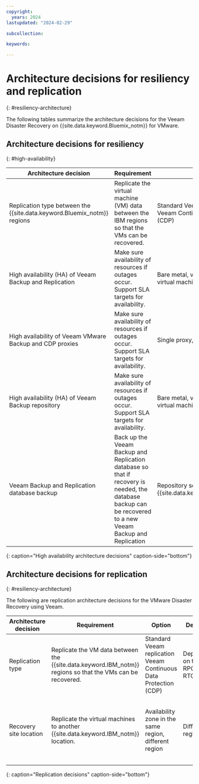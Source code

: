 ```yaml
---
copyright:
  years: 2024
lastupdated: "2024-02-29"

subcollection: 

keywords:

---
```


# Architecture decisions for resiliency and replication
{: #resiliency-architecture}

The following tables summarize the architecture decisions for the Veeam Disaster Recovery on {{site.data.keyword.Bluemix_notm}} for VMware.


## Architecture decisions for resiliency
{: #high-availability}

| Architecture decision                            | Requirement                                                                                                                                                    | Option                                                         | Decision                    | Rationale                                                                                                                               |
|------------------------------------------------------|--------------------------------------------------------------------------------------------------------------------------------------------------------------------|--------------------------------------------------------------------|---------------------------------|---------------------------------------------------------------------------------------------------------------------------------------------|
| Replication type between the {{site.data.keyword.Bluemix_notm}} regions       | Replicate the virtual machine (VM) data between the IBM regions so that the VMs can be recovered.                                                                                  | Standard Veeam replication, Veeam Continuous Data Protection (CDP) | Dependent on the RPO and RTO target | If RPO is in minutes, use CDP. Otherwise, use standard Veeam replication.                                                                                |
| High availability (HA) of Veeam Backup and Replication      | Make sure availability of resources if outages occur. Support SLA targets for availability.                                                                           | Bare metal, virtual server instance, virtual machine               | Virtual machine                 | Use a virtual machine deployment for Veeam Backup and Replication so the virtual machine can use vSphere HA and be restarted on failure. |
| High availability of Veeam VMware Backup and CDP proxies | Make sure availability of resources if outages occur. Support SLA targets for availability.                                                                           | Single proxy, multiple proxies                                     | Multiple Veeam proxies          | Deploy multiple Veeam VMware Backup and CDP proxies and allow Veeam to select the appropriate proxy.                                            |
| High availability (HA) of Veeam Backup repository         | Make sure availability of resources if outages occur. Support SLA targets for availability.                                                                           | Bare metal, virtual server instance, virtual machine               | Virtual machine                 | Use a virtual machine deployment for Veeam Backup and Replication so the virtual machine can use vSphere HA and be restarted on failure. |
| Veeam Backup and Replication database backup           | Back up the Veeam Backup and Replication database so that if recovery is needed, the database backup can be recovered to a new Veeam Backup and Replication | Repository server, {{site.data.keyword.cos_full_notm}}                        | {{site.data.keyword.cos_full_notm}}        | The use of {{site.data.keyword.cos_full_notm}} means that the database can be backed up regionally or cross-regionally as required.                    |
{: caption="High availability architecture decisions" caption-side="bottom"}

## Architecture decisions for replication
{: #resiliency-architecture}

The following are replication architecture decisions for the VMware Disaster Recovery using Veeam.

| Architecture decision  | Requirement                                                                       | Option                                                            | Decision                        | Rationale                                                                                                                                                                                                              |
|------------------------|-----------------------------------------------------------------------------------|-------------------------------------------------------------------|---------------------------------|------------------------------------------------------------------------------------------------------------------------------------------------------------------------------------------------------------------------|
| Replication type       | Replicate the VM data between the {{site.data.keyword.IBM_notm}} regions so that the VMs can be recovered. | Standard Veeam replication Veeam Continuous Data Protection (CDP) | Dependent on the RPO and RTO target | If RPO is in minutes, use CDP. Otherwise, use standard Veeam replication.                                                                                                                                                           |
| Recovery site location | Replicate the virtual machines to another {{site.data.keyword.IBM_notm}} location.                           | Availability zone in the same region, different region            | Different region                | While it is unlikely that two availability zones will suffer an outage at the same time, there might be a risk that a client considers to be unacceptable. Therefore, select another {{site.data.keyword.IBM_notm}} region for the recovery location. |
{: caption="Replication decisions" caption-side="bottom"}
